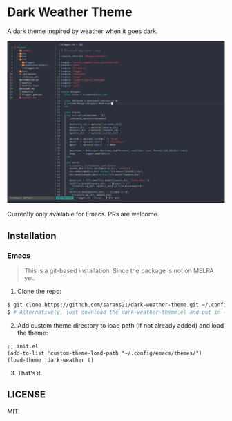 # Dark Weather Theme

A dark theme inspired by weather when it goes dark.

![Emacs Screenshot](screenshots/emacs.png)

Currently only available for Emacs. PRs are welcome.

## Installation

### Emacs

> This is a git-based installation. Since the package is not on MELPA yet.

1. Clone the repo:

```sh
$ git clone https://github.com/sarans21/dark-weather-theme.git ~/.config/emacs/themes/
$ # Alternatively, just download the dark-weather-theme.el and put in ~/.config/emacs/themes/
```

2. Add custom theme directory to load path (if not already added) and load the theme:

```elisp
;; init.el
(add-to-list 'custom-theme-load-path "~/.config/emacs/themes/")
(load-theme 'dark-weather t)
```

3. That's it.

## LICENSE

MIT.
